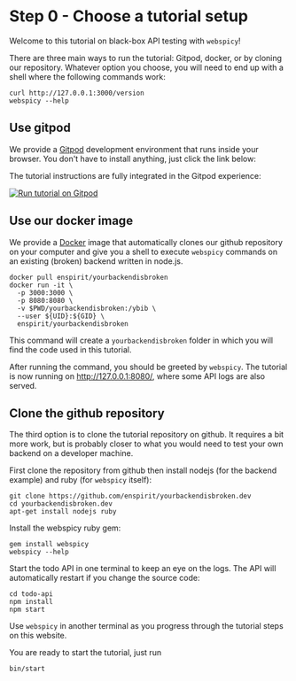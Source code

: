 # Step 0 - Choose a tutorial setup

Welcome to this tutorial on black-box API testing with `webspicy`!

There are three main ways to run the tutorial: Gitpod, docker, or by cloning our repository. Whatever option you choose, you will need to end up with a shell where the following commands work:

```
curl http://127.0.0.1:3000/version
webspicy --help
```

## Use gitpod

We provide a [Gitpod](https://www.gitpod.io/) development environment that runs inside your browser. You don't have to install anything, just click the link below:

The tutorial instructions are fully integrated in the Gitpod experience:

[![Run tutorial on Gitpod](https://gitpod.io/button/open-in-gitpod.svg)](https://gitpod.io/#https://github.com/enspirit/yourbackendisbroken.dev/tree/nodejs-tuto)

## Use our docker image

We provide a [Docker](https://docker.io/) image that automatically clones our github repository on your computer and give you a shell to execute `webspicy` commands on an existing (broken) backend written in node.js.

```
docker pull enspirit/yourbackendisbroken
docker run -it \
  -p 3000:3000 \
  -p 8080:8080 \
  -v $PWD/yourbackendisbroken:/ybib \
  --user ${UID}:${GID} \
  enspirit/yourbackendisbroken
```

This command will create a `yourbackendisbroken` folder in which you will find the code used in this tutorial.

After running the command, you should be greeted by `webspicy`. The tutorial is now running on http://127.0.0.1:8080/, where some API logs are also served.

## Clone the github repository

The third option is to clone the tutorial repository on github. It requires a bit more work, but is probably closer to what you would need to test your own backend on a developer machine.

First clone the repository from github then install nodejs (for the backend example) and ruby (for `webspicy` itself):

```
git clone https://github.com/enspirit/yourbackendisbroken.dev
cd yourbackendisbroken.dev
apt-get install nodejs ruby
```

Install the webspicy ruby gem:

```
gem install webspicy
webspicy --help
```

Start the todo API in one terminal to keep an eye on the logs. The API will automatically restart if you change the source code:

```
cd todo-api
npm install
npm start
```

Use `webspicy` in another terminal as you progress through the tutorial steps on this website.

You are ready to start the tutorial, just run

```
bin/start
```
